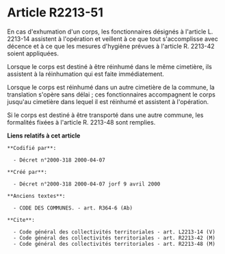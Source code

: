 # Article R2213-51

En cas d'exhumation d'un corps, les fonctionnaires désignés à l'article L. 2213-14 assistent à l'opération et veillent à ce
que tout s'accomplisse avec décence et à ce que les mesures d'hygiène prévues à l'article R. 2213-42 soient appliquées.

Lorsque le corps est destiné à être réinhumé dans le même cimetière, ils assistent à la réinhumation qui est faite
immédiatement.

Lorsque le corps est réinhumé dans un autre cimetière de la commune, la translation s'opère sans délai ; ces fonctionnaires
accompagnent le corps jusqu'au cimetière dans lequel il est réinhumé et assistent à l'opération.

Si le corps est destiné à être transporté dans une autre commune, les formalités fixées à l'article R. 2213-48 sont remplies.

**Liens relatifs à cet article**

	**Codifié par**:

	  - Décret n°2000-318 2000-04-07

	**Créé par**:

	  - Décret n°2000-318 2000-04-07 jorf 9 avril 2000

	**Anciens textes**:

	  - CODE DES COMMUNES. - art. R364-6 (Ab)

	**Cite**:

	  - Code général des collectivités territoriales - art. L2213-14 (V)
	  - Code général des collectivités territoriales - art. R2213-42 (M)
	  - Code général des collectivités territoriales - art. R2213-48 (M)

